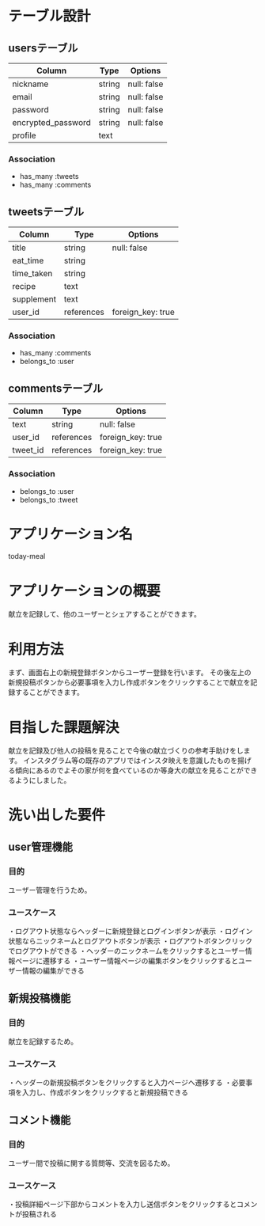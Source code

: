 # テーブル設計

## usersテーブル

| Column             | Type   | Options     |
| ------------------ | ------ | ----------- |
| nickname           | string | null: false |
| email              | string | null: false |
| password           | string | null: false |
| encrypted_password | string | null: false |
| profile            | text   |             |

### Association

- has_many :tweets
- has_many :comments


## tweetsテーブル

| Column     | Type       | Options           |
| ---------- | ---------- | ----------------- |
| title      | string     | null: false       |
| eat_time   | string     |                   |
| time_taken | string     |                   |
| recipe     | text       |                   |
| supplement | text       |                   |
| user_id    | references | foreign_key: true |


### Association

- has_many   :comments
- belongs_to :user

## commentsテーブル

| Column   | Type       | Options           |
| -------- | ---------- | ----------------- |
| text     | string     | null: false       |
| user_id  | references | foreign_key: true |
| tweet_id | references | foreign_key: true |

### Association

- belongs_to :user
- belongs_to :tweet


# アプリケーション名
today-meal

# アプリケーションの概要
献立を記録して、他のユーザーとシェアすることができます。

# 利用方法
まず、画面右上の新規登録ボタンからユーザー登録を行います。
その後左上の新規投稿ボタンから必要事項を入力し作成ボタンをクリックすることで献立を記録することができます。

# 目指した課題解決
献立を記録及び他人の投稿を見ることで今後の献立づくりの参考手助けをします。
インスタグラム等の既存のアプリではインスタ映えを意識したものを揚げる傾向にあるのでよその家が何を食べているのか等身大の献立を見ることができるようにしました。

# 洗い出した要件
## user管理機能
### 目的
ユーザー管理を行うため。
### ユースケース
・ログアウト状態ならヘッダーに新規登録とログインボタンが表示
・ログイン状態ならニックネームとログアウトボタンが表示
・ログアウトボタンクリックでログアウトができる
・ヘッダーのニックネームをクリックするとユーザー情報ページに遷移する
・ユーザー情報ページの編集ボタンをクリックするとユーザー情報の編集ができる

## 新規投稿機能
### 目的
献立を記録するため。
### ユースケース
・ヘッダーの新規投稿ボタンをクリックすると入力ページへ遷移する
・必要事項を入力し、作成ボタンをクリックすると新規投稿できる

## コメント機能
### 目的
ユーザー間で投稿に関する質問等、交流を図るため。
### ユースケース
・投稿詳細ページ下部からコメントを入力し送信ボタンをクリックするとコメントが投稿される

